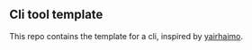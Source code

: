 ## Cli tool template 

This repo contains the template for a cli, inspired by [yairhaimo](https://citw.dev/tutorial/create-your-own-cli-tool).


